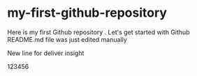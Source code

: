 # my-first-github-repository
Here is my first Github repository . Let's get started with Github
README.md file was just edited manually

New line for deliver insight

123456

